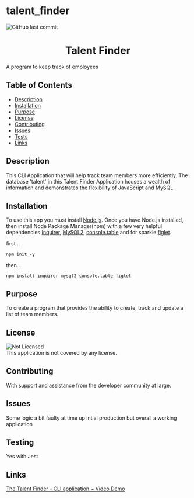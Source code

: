 # talent_finder

![GitHub last commit](https://img.shields.io/github/last-commit/Bullbotbam/talent_finder?color=purple&style=for-the-badge)

  <h1 align="center"> Talent Finder </h1>
  A program to keep track of employees
<br />
     
  ## Table of Contents
  - [Description](#description)
  - [Installation](#installation)
  - [Purpose](#purpose)
  - [License](#license)
  - [Contributing](#contributing)
  - [Issues](#issues)
  - [Tests](#tests)
  - [Links](#links)
  ## Description
   This CLI Application that will help track team members more efficiently.  The database 'talent' in this Talent Finder Application houses a wealth of information and demonstrates the flexibility of JavaScript and MySQL.
  ## Installation
   To use this app you must install [Node.js](https://nodejs.org/en/).  Once you have Node.js installed, then install Node Package Manager(npm) with a few very helpful dependencies [Inquirer](https://www.npmjs.com/package/inquirer), [MySQL2](https://www.npmjs.com/package/mysql2), [console.table](https://www.npmjs.com/package/console.table) and for sparkle [figlet](https://www.npmjs.com/package/figlet).

first...

```
npm init -y
```

then...

```
npm install inquirer mysql2 console.table figlet
```

## Purpose

To create a program that provides the ability to create, track and update a list of team members.

## License

![Not Licensed](https://img.shields.io/badge/license--tertiary)
<br />
This application is not covered by any license.

## Contributing

With support and assistance from the developer community at large.

## Issues

Some logic a bit faulty at time up intial production but overall a working application

## Testing

Yes with Jest

## Links

[The Talent Finder - CLI application ~ Video Demo](https://youtu.be/pA7Q739MFaU)
